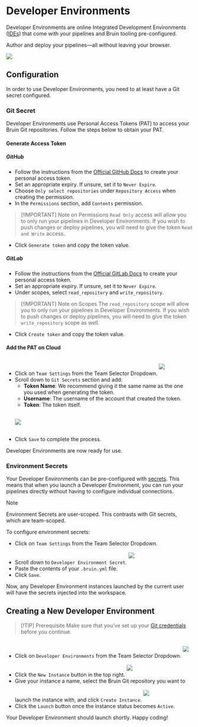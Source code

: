 # Developer Environments

Developer Environments are online Integrated Development Environments ([IDEs](https://en.wikipedia.org/wiki/Integrated_development_environment)) that come with your pipelines and Bruin tooling pre-configured.

Author and deploy your pipelines—all without leaving your browser.

<img src="/public/dev-env/demo.png">

## Configuration

In order to use Developer Environments, you need to at least have a Git secret configured.

### Git Secret 

Developer Environments use Personal Access Tokens (PAT) to access your Bruin Git repositories. Follow the steps below to obtain your PAT.

#### Generate Access Token

##### GitHub
- Follow the instructions from the [Official GitHub Docs](https://docs.github.com/en/authentication/keeping-your-account-and-data-secure/managing-your-personal-access-tokens#creating-a-fine-grained-personal-access-token) to create your personal access token.
- Set an appropriate expiry. If unsure, set it to `Never Expire`.
- Choose `Only select repositories` under `Repository Access` when creating the permission.
- In the `Permissions` section, add `Contents` permission. 
> [!IMPORTANT] Note on Permissions
> `Read Only` access will allow you to only run your pipelines in Developer Environments. If you wish to push changes 
> or deploy pipelines, you will need to give the token `Read and Write` access.
- Click `Generate token` and copy the token value.

##### GitLab
- Follow the instructions from the [Official GitLab Docs](https://docs.gitlab.com/user/profile/personal_access_tokens/#create-a-personal-access-token) to create your personal access token.
- Set an appropriate expiry. If unsure, set it to `Never Expire`.
- Under scopes, select `read_repository` and `write_repository`.
> [!IMPORTANT] Note on Scopes
> The `read_repository` scope will allow you to only run your pipelines in Developer Environments. If you wish to push changes 
> or deploy pipelines, you will need to give the token `write_repository` scope as well.
- Click `Create token` and copy the token value.

#### Add the PAT on Cloud
- Click on `Team Settings` from the Team Selector Dropdown. <img style="padding: 1rem 0" src="/public/dev-env/dropdown-team-settings.png">
- Scroll down to `Git Secrets` section and add:
    - **Token Name**: We recommend giving it the same name as the one you used when generating the token.
    - **Username**: The username of the account that created the token.
    - **Token**: The token itself.

<img style="padding: 1rem 1.5rem" src="/public/dev-env/git-secret.png">

- Click `Save` to complete the process.

Developer Environments are now ready for use.

### Environment Secrets

Your Developer Environments can be pre-configured with [secrets](/secrets/bruinyml.md). This means that when you launch a Developer Environment, you can run your pipelines directly without having to configure individual connections.

> [!NOTE]
> Environment Secrets are user-scoped. This contrasts with Git secrets, which are team-scoped.

To configure environment secrets:
- Click on `Team Settings` from the Team Selector Dropdown. 
- Scroll down to `Developer Environment Secret`. <img style="padding: 1rem 0" src="/public/dev-env/environment-secret.png">
- Paste the contents of your `.bruin.yml` file.
- Click `Save`.

Now, any Developer Environment instances launched by the current user will have the secrets injected into the workspace. 

## Creating a New Developer Environment

> [!TIP] Prerequisite
> Make sure that you've set up your [Git credentials](#git-secret) before you continue.

- Click on `Developer Environments` from the Team Selector Dropdown. <img style="padding: 1rem 0" src="/public/dev-env/dropdown-developer-environments.png">
- Click the `New Instance` button in the top right. <img style="padding: 1rem 0" src="/public/dev-env/new-instance.png">
- Give your instance a name, select the Bruin Git repository you want to launch the instance with, and click `Create Instance`. <img style="padding: 1rem 0" src="/public/dev-env/create-instance-modal.png">
- Click the `Launch` button once the instance status becomes `Active`.

Your Developer Environment should launch shortly. Happy coding!
